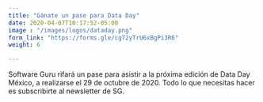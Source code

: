 ```yaml
---
title: "Gánate un pase para Data Day"
date: 2020-04-07T10:17:52-05:00
image : "/images/logos/dataday.png"
form_link: "https://forms.gle/cg72yTrU6xBgPi3R6"
weight: 6

---
```


Software Guru rifará un pase para asistir a la próxima edición de Data Day México, a realizarse el 29 de octubre de 2020. Todo lo que necesitas hacer es subscribirte al newsletter de SG.